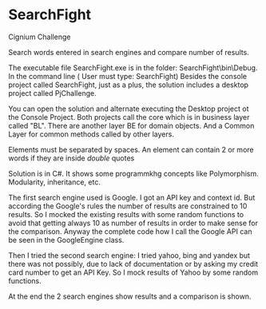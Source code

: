 # SearchFight
Cignium Challenge

Search words entered in search engines and compare number of results.

The executable file SearchFight.exe is in the folder: SearchFight\bin\Debug.
 In the command line ( User must type: SearchFight)
Besides the console project called SearchFight, just as a plus, the solution includes a desktop project called PjChallenge. 

You can open the solution and alternate executing the Desktop project ot the Console Project.
Both projects call the core which is in business layer called "BL".
There are another layer BE for domain objects. And a Common Layer for common methods called by other layers.

Elements must be separated by spaces. An element can contain 2 or more words if they are inside *double* quotes


Solution is in C#. It shows some programmkhg concepts like Polymorphism. Modularity, inheritance, etc.

The first search engine used is Google. I got an API key and context id. But according the Google's rules the number of results are constrained to 10 results. 
So I mocked the existing results with some random functions to avoid that getting always 10 as number of results in order to make sense for the comparison. 
Anyway the complete code how I call the Google API can be seen in the GoogleEngine class.

Then I tried the second search engine: I tried yahoo, bing and yandex but there was not possibly, due to lack of documentation
 or by asking my credit card number to get an API Key. So I mock results of Yahoo by some random functions.

At the end the 2 search engines show results and a comparison is shown.
